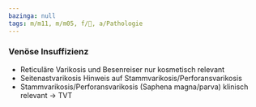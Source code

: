 ```yaml
---
bazinga: null
tags: m/m11, m/m05, f/🧴, a/Pathologie
---
```

### Venöse Insuffizienz
- Reticuläre Varikosis und Besenreiser nur kosmetisch relevant
- Seitenastvarikosis Hinweis auf Stammvarikosis/Perforansvarikosis
- Stammvarikosis/Perforansvarikosis (Saphena magna/parva) klinisch relevant → TVT

